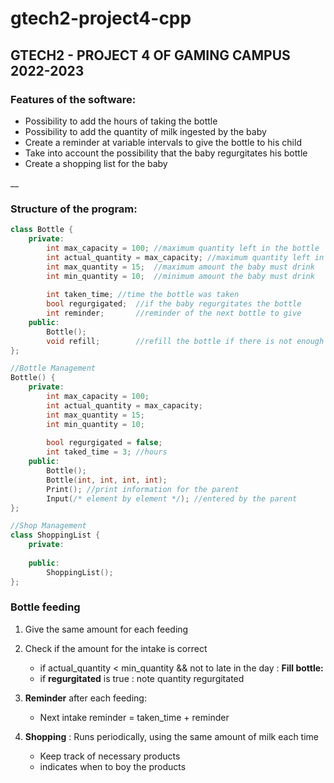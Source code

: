 # gtech2-project4-cpp
## GTECH2 - PROJECT 4 OF GAMING CAMPUS 2022-2023


### **Features of the software:**
- Possibility to add the hours of taking the bottle
- Possibility to add the quantity of milk ingested by the baby
- Create a reminder at variable intervals to give the bottle to his child
- Take into account the possibility that the baby regurgitates his bottle
- Create a shopping list for the baby

__

### **Structure of the program:**
```cpp
class Bottle {
	private:
		int max_capacity = 100;	//maximum quantity left in the bottle
		int actual_quantity = max_capacity;	//maximum quantity left in the bottle
		int max_quantity = 15;	//maximum amount the baby must drink
		int min_quantity = 10;	//minimum amount the baby must drink
		
		int taken_time;	//time the bottle was taken
		bool regurgigated;	//if the baby regurgitates the bottle
		int reminder;		//reminder of the next bottle to give
	public:
		Bottle();
		void refill;		//refill the bottle if there is not enough quantity in it
};

//Bottle Management
Bottle() {
	private:
		int max_capacity = 100;
		int actual_quantity = max_capacity;
		int max_quantity = 15;
		int min_quantity = 10;
		
		bool regurgigated = false;
		int taked_time = 3; //hours
	public:
		Bottle();
		Bottle(int, int, int, int);
		Print(); //print information for the parent
		Input(/* element by element */); //entered by the parent
};

//Shop Management
class ShoppingList {
	private:
		
	public:
		ShoppingList();
};
```

### **Bottle feeding**
1. Give the same amount for each feeding

2. Check if the amount for the intake is correct
	- if actual_quantity < min_quantity && not to late in the day : **Fill bottle:**
	- if **regurgitated** is true : note quantity regurgitated

4. **Reminder** after each feeding:
	- Next intake reminder = taken_time + reminder

5. **Shopping** : Runs periodically, using the same amount of milk each time
	- Keep track of necessary products
	- indicates when to boy the products
